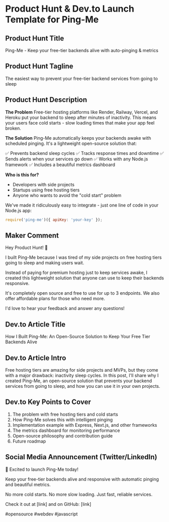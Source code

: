 # Product Hunt & Dev.to Launch Template for Ping-Me

## Product Hunt Title
Ping-Me - Keep your free-tier backends alive with auto-pinging & metrics

## Product Hunt Tagline
The easiest way to prevent your free-tier backend services from going to sleep

## Product Hunt Description
**The Problem**
Free-tier hosting platforms like Render, Railway, Vercel, and Heroku put your backend to sleep after minutes of inactivity. This means your users face cold starts - slow loading times that make your app feel broken.

**The Solution**
Ping-Me automatically keeps your backends awake with scheduled pinging. It's a lightweight open-source solution that:

✅ Prevents backend sleep cycles
✅ Tracks response times and downtime
✅ Sends alerts when your services go down
✅ Works with any Node.js framework
✅ Includes a beautiful metrics dashboard

**Who is this for?**
- Developers with side projects
- Startups using free hosting tiers
- Anyone who wants to avoid the "cold start" problem

We've made it ridiculously easy to integrate - just one line of code in your Node.js app:

```javascript
require('ping-me')({ apiKey: 'your-key' });
```

## Maker Comment
Hey Product Hunt! 👋

I built Ping-Me because I was tired of my side projects on free hosting tiers going to sleep and making users wait. 

Instead of paying for premium hosting just to keep services awake, I created this lightweight solution that anyone can use to keep their backends responsive.

It's completely open source and free to use for up to 3 endpoints. We also offer affordable plans for those who need more.

I'd love to hear your feedback and answer any questions!

## Dev.to Article Title
How I Built Ping-Me: An Open-Source Solution to Keep Your Free Tier Backends Alive

## Dev.to Article Intro
Free hosting tiers are amazing for side projects and MVPs, but they come with a major drawback: inactivity sleep cycles. In this post, I'll share why I created Ping-Me, an open-source solution that prevents your backend services from going to sleep, and how you can use it in your own projects.

## Dev.to Key Points to Cover
1. The problem with free hosting tiers and cold starts
2. How Ping-Me solves this with intelligent pinging
3. Implementation example with Express, Next.js, and other frameworks
4. The metrics dashboard for monitoring performance
5. Open-source philosophy and contribution guide
6. Future roadmap

## Social Media Announcement (Twitter/LinkedIn)
🚀 Excited to launch Ping-Me today!

Keep your free-tier backends alive and responsive with automatic pinging and beautiful metrics.

No more cold starts. No more slow loading. Just fast, reliable services.

Check it out at [link] and on GitHub: [link]

#opensource #webdev #javascript 